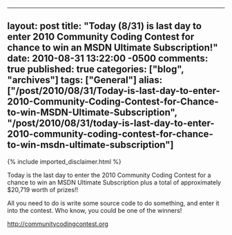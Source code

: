   ---
  layout: post
  title: "Today (8/31) is last day to enter 2010 Community Coding Contest for chance to win an MSDN Ultimate Subscription!"
  date: 2010-08-31 13:22:00 -0500
  comments: true
  published: true
  categories: ["blog", "archives"]
  tags: ["General"]
  alias: ["/post/2010/08/31/Today-is-last-day-to-enter-2010-Community-Coding-Contest-for-Chance-to-win-MSDN-Ultimate-Subscription", "/post/2010/08/31/today-is-last-day-to-enter-2010-community-coding-contest-for-chance-to-win-msdn-ultimate-subscription"]
  ---
<!-- more -->
{% include imported_disclaimer.html %}
<p>Today is the last day to enter the 2010 Community Coding Contest for a chance to win an MSDN Ultimate Subscription plus a total of approximately $20,719 worth of prizes!!</p>
<p>All you need to do is write some source code to do something, and enter it into the contest. Who know, you could be one of the winners!</p>
<p><a href="http://communitycodingcontest.org">http://communitycodingcontest.org</a></p>
